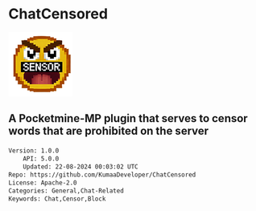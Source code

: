 # ChatCensored
<img src="https://raw.githubusercontent.com/KumaaDeveloper/ChatCensored/3b621704c96f6977edeb9496fb342aaf69abcead/icon.png" width="128" height="128" />

## A Pocketmine-MP plugin that serves to censor words that are prohibited on the server
```properties
Version: 1.0.0
    API: 5.0.0
    Updated: 22-08-2024 00:03:02 UTC
Repo: https://github.com/KumaaDeveloper/ChatCensored
License: Apache-2.0
Categories: General,Chat-Related
Keywords: Chat,Censor,Block
```